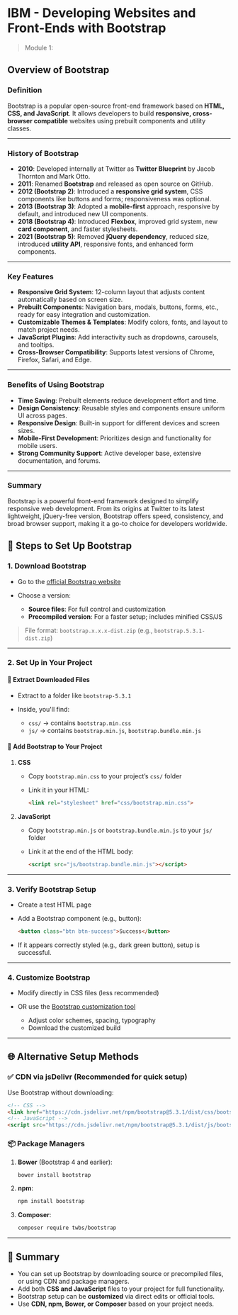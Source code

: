 # IBM - Developing Websites and Front-Ends with Bootstrap

> Module 1:

## Overview of Bootstrap

### Definition

Bootstrap is a popular open-source front-end framework based on **HTML, CSS, and JavaScript**. It allows developers to build **responsive, cross-browser compatible** websites using prebuilt components and utility classes.

---

### History of Bootstrap

* **2010**: Developed internally at Twitter as **Twitter Blueprint** by Jacob Thornton and Mark Otto.
* **2011**: Renamed **Bootstrap** and released as open source on GitHub.
* **2012 (Bootstrap 2)**: Introduced a **responsive grid system**, CSS components like buttons and forms; responsiveness was optional.
* **2013 (Bootstrap 3)**: Adopted a **mobile-first** approach, responsive by default, and introduced new UI components.
* **2018 (Bootstrap 4)**: Introduced **Flexbox**, improved grid system, new **card component**, and faster stylesheets.
* **2021 (Bootstrap 5)**: Removed **jQuery dependency**, reduced size, introduced **utility API**, responsive fonts, and enhanced form components.

---

### Key Features

* **Responsive Grid System**: 12-column layout that adjusts content automatically based on screen size.
* **Prebuilt Components**: Navigation bars, modals, buttons, forms, etc., ready for easy integration and customization.
* **Customizable Themes & Templates**: Modify colors, fonts, and layout to match project needs.
* **JavaScript Plugins**: Add interactivity such as dropdowns, carousels, and tooltips.
* **Cross-Browser Compatibility**: Supports latest versions of Chrome, Firefox, Safari, and Edge.

---

### Benefits of Using Bootstrap

* **Time Saving**: Prebuilt elements reduce development effort and time.
* **Design Consistency**: Reusable styles and components ensure uniform UI across pages.
* **Responsive Design**: Built-in support for different devices and screen sizes.
* **Mobile-First Development**: Prioritizes design and functionality for mobile users.
* **Strong Community Support**: Active developer base, extensive documentation, and forums.

---

### Summary

Bootstrap is a powerful front-end framework designed to simplify responsive web development. From its origins at Twitter to its latest lightweight, jQuery-free version, Bootstrap offers speed, consistency, and broad browser support, making it a go-to choice for developers worldwide.


## 🧰 **Steps to Set Up Bootstrap**

### 1. **Download Bootstrap**

* Go to the [official Bootstrap website](https://getbootstrap.com)
* Choose a version:

  * **Source files**: For full control and customization
  * **Precompiled version**: For a faster setup; includes minified CSS/JS

> File format: `bootstrap.x.x.x-dist.zip` (e.g., `bootstrap.5.3.1-dist.zip`)

---

### 2. **Set Up in Your Project**

#### 🔹 **Extract Downloaded Files**

* Extract to a folder like `bootstrap-5.3.1`
* Inside, you'll find:

  * `css/` → contains `bootstrap.min.css`
  * `js/` → contains `bootstrap.min.js`, `bootstrap.bundle.min.js`

#### 🔹 **Add Bootstrap to Your Project**

1. **CSS**

   * Copy `bootstrap.min.css` to your project’s `css/` folder
   * Link it in your HTML:

     ```html
     <link rel="stylesheet" href="css/bootstrap.min.css">
     ```

2. **JavaScript**

   * Copy `bootstrap.min.js` or `bootstrap.bundle.min.js` to your `js/` folder
   * Link it at the end of the HTML body:

     ```html
     <script src="js/bootstrap.bundle.min.js"></script>
     ```

---

### 3. **Verify Bootstrap Setup**

* Create a test HTML page
* Add a Bootstrap component (e.g., button):

  ```html
  <button class="btn btn-success">Success</button>
  ```
* If it appears correctly styled (e.g., dark green button), setup is successful.

---

### 4. **Customize Bootstrap**

* Modify directly in CSS files (less recommended)
* OR use the [Bootstrap customization tool](https://getbootstrap.com/docs/5.0/customize/overview/)

  * Adjust color schemes, spacing, typography
  * Download the customized build

---

## 🌐 **Alternative Setup Methods**

### ✅ **CDN via jsDelivr (Recommended for quick setup)**

Use Bootstrap without downloading:

```html
<!-- CSS -->
<link href="https://cdn.jsdelivr.net/npm/bootstrap@5.3.1/dist/css/bootstrap.min.css" rel="stylesheet">
<!-- JavaScript -->
<script src="https://cdn.jsdelivr.net/npm/bootstrap@5.3.1/dist/js/bootstrap.bundle.min.js"></script>
```

### 📦 **Package Managers**

1. **Bower** (Bootstrap 4 and earlier):

   ```bash
   bower install bootstrap
   ```

2. **npm**:

   ```bash
   npm install bootstrap
   ```

3. **Composer**:

   ```bash
   composer require twbs/bootstrap
   ```

---

## 📝 **Summary**

* You can set up Bootstrap by downloading source or precompiled files, or using CDN and package managers.
* Add both **CSS and JavaScript** files to your project for full functionality.
* Bootstrap setup can be **customized** via direct edits or official tools.
* Use **CDN, npm, Bower, or Composer** based on your project needs.
